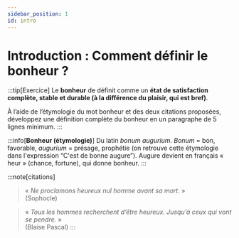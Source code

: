 ```yaml
---
sidebar_position: 1
id: intro
---
```

# Introduction : Comment définir le bonheur ?

:::tip[Exercice] 
Le **bonheur** de définit comme un **état de satisfaction complète, stable et durable (à la différence du plaisir, qui est bref)**. 

À l’aide de l’étymologie du mot bonheur et des deux citations proposées, développez une définition complète du bonheur en un paragraphe de 5 lignes minimum.
:::

:::info[**Bonheur (étymologie)**]
Du latin *bonum augurium*. *Bonum* = bon, favorable, *augurium* = présage, prophétie (on retrouve cette étymologie dans l'expression “C'est de bonne augure”). Augure devient en français « heur » (chance, fortune), qui donne bonheur. 
:::

:::note[citations]
> « *Ne proclamons heureux nul homme avant sa mort.* »   
> (Sophocle)

> « *Tous les hommes recherchent d’être heureux. Jusqu’à ceux qui vont se pendre.* »   
> (Blaise Pascal)
:::

